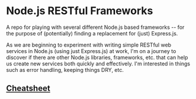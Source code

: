 # Node.js RESTful Frameworks

A repo for playing with several different Node.js based frameworks -- for the purpose of (potentially) finding a replacement for (just) Express.js.

As we are beginning to experiment with writing simple RESTful web services in Node.js (using just Express.js) at work, I'm on a journey to discover if there are other Node.js libraries, frameworks, etc. that can help us create new services both quickly and effectively. I'm interested in things such as error handling, keeping things DRY, etc.

## [Cheatsheet](https://gist.github.com/LeCoupa/0664e885fd74152d1f90)
